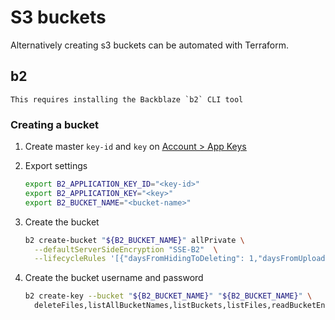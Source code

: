 # S3 buckets

Alternatively creating s3 buckets can be automated with Terraform.

## b2

```admonish info
This requires installing the Backblaze `b2` CLI tool
```

### Creating a bucket

1. Create master `key-id` and `key` on <ins>[Account > App Keys](https://secure.backblaze.com/app_keys.htm)</ins>

2. Export settings

   ```sh
   export B2_APPLICATION_KEY_ID="<key-id>"
   export B2_APPLICATION_KEY="<key>"
   export B2_BUCKET_NAME="<bucket-name>"
   ```

3. Create the bucket

   ```sh
   b2 create-bucket "${B2_BUCKET_NAME}" allPrivate \
     --defaultServerSideEncryption "SSE-B2"  \
     --lifecycleRules '[{"daysFromHidingToDeleting": 1,"daysFromUploadingToHiding": null,"fileNamePrefix": ""}]'
   ```

4. Create the bucket username and password
   ```sh
   b2 create-key --bucket "${B2_BUCKET_NAME}" "${B2_BUCKET_NAME}" \
     deleteFiles,listAllBucketNames,listBuckets,listFiles,readBucketEncryption,readBucketReplications,readBuckets,readFiles,shareFiles,writeBucketEncryption,writeBucketReplications,writeFiles
   ```
